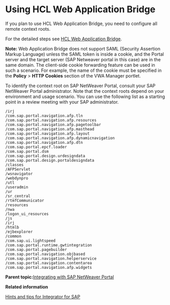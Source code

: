 # Using HCL Web Application Bridge 

If you plan to use HCL Web Application Bridge, you need to configure all remote context roots.

For the detailed steps see [HCL Web Application Bridge](../panel_help/h_wab_first.html).

**Note:** Web Application Bridge does not support SAML \(Security Assertion Markup Language\) unless the SAML token is inside a cookie, and the Portal server and the target server \(SAP Netweaver portal in this case\) are in the same domain. The client-side cookie forwarding feature can be used in such a scenario. For example, the name of the cookie must be specified in the **Policy** \> **HTTP Cookies** section of the VWA Manager portlet.

To identify the context root on SAP NetWeaver Portal, consult your SAP NetWeaver Portal administrator. Note that the context roots depend on your environment and usage scenario. You can use the following list as a starting point in a review meeting with your SAP administrator.

```
/irj
/com.sap.portal.navigation.afp.tln
/com.sap.portal.navigation.afp.resources
/com.sap.portal.navigation.afp.pagetoolbar
/com.sap.portal.navigation.afp.masthead
/com.sap.portal.navigation.afp.layout
/com.sap.portal.navigation.afp.dynamicnavigation
/com.sap.portal.navigation.afp.dtn
/com.sap.portal.epcf.loader
/com.sap.portal.dsm
/com.sap.portal.design.urdesigndata
/com.sap.portal.design.portaldesigndata
/classes
/AFPServlet
/wsnavigator
/webdynpro
/utl
/useradmin
/ur
/sr_central
/rtmfCommunicator
/resources
/nwa
/logon_ui_resources
/js
/irj
/htmlb
/ejbexplorer
/common
/com.sap.ui.lightspeed
/com.sap.portal.runtime.gwtintegration
/com.sap.portal.pagebuilder
/com.sap.portal.navigation.objbased
/com.sap.portal.navigation.helperservice
/com.sap.portal.navigation.contentarea
/com.sap.portal.navigation.afp.widgets
```

**Parent topic:**[Integrating with SAP NetWeaver Portal ](../admin-system/sap_int.md)

**Related information**  


[Hints and tips for Integrator for SAP ](../admin-system/sap_int_hint_tip.md)

